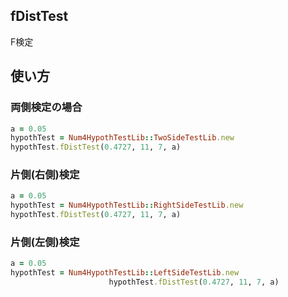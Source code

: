 fDistTest
---------
F検定

## 使い方
### 両側検定の場合

```ruby
a = 0.05
hypothTest = Num4HypothTestLib::TwoSideTestLib.new
hypothTest.fDistTest(0.4727, 11, 7, a)
```

### 片側(右側)検定

```ruby
a = 0.05
hypothTest = Num4HypothTestLib::RightSideTestLib.new
hypothTest.fDistTest(0.4727, 11, 7, a)
```

### 片側(左側)検定

```ruby
a = 0.05
hypothTest = Num4HypothTestLib::LeftSideTestLib.new
                      hypothTest.fDistTest(0.4727, 11, 7, a)
```

